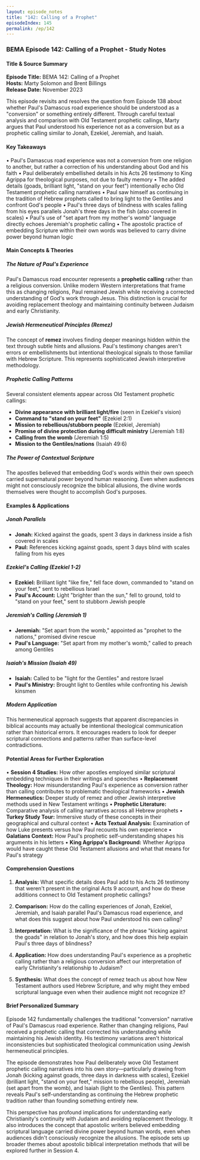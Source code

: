 ```yaml
---
layout: episode_notes
title: "142: Calling of a Prophet"
episodeIndex: 145
permalink: /ep/142
---
```

### BEMA Episode 142: Calling of a Prophet - Study Notes

#### Title & Source Summary

**Episode Title:** BEMA 142: Calling of a Prophet  
**Hosts:** Marty Solomon and Brent Billings  
**Release Date:** November 2023  

This episode revisits and resolves the question from Episode 138 about whether Paul's Damascus road experience should be understood as a "conversion" or something entirely different. Through careful textual analysis and comparison with Old Testament prophetic callings, Marty argues that Paul understood his experience not as a conversion but as a prophetic calling similar to Jonah, Ezekiel, Jeremiah, and Isaiah.

#### Key Takeaways

• Paul's Damascus road experience was not a conversion from one religion to another, but rather a correction of his understanding about God and his faith
• Paul deliberately embellished details in his Acts 26 testimony to King Agrippa for theological purposes, not due to faulty memory
• The added details (goads, brilliant light, "stand on your feet") intentionally echo Old Testament prophetic calling narratives
• Paul saw himself as continuing in the tradition of Hebrew prophets called to bring light to the Gentiles and confront God's people
• Paul's three days of blindness with scales falling from his eyes parallels Jonah's three days in the fish (also covered in scales)
• Paul's use of "set apart from my mother's womb" language directly echoes Jeremiah's prophetic calling
• The apostolic practice of embedding Scripture within their own words was believed to carry divine power beyond human logic

#### Main Concepts & Theories

##### The Nature of Paul's Experience

Paul's Damascus road encounter represents a **prophetic calling** rather than a religious conversion. Unlike modern Western interpretations that frame this as changing religions, Paul remained Jewish while receiving a corrected understanding of God's work through Jesus. This distinction is crucial for avoiding replacement theology and maintaining continuity between Judaism and early Christianity.

##### Jewish Hermeneutical Principles (Remez)

The concept of **remez** involves finding deeper meanings hidden within the text through subtle hints and allusions. Paul's testimony changes aren't errors or embellishments but intentional theological signals to those familiar with Hebrew Scripture. This represents sophisticated Jewish interpretive methodology.

##### Prophetic Calling Patterns

Several consistent elements appear across Old Testament prophetic callings:

- **Divine appearance with brilliant light/fire** (seen in Ezekiel's vision)
- **Command to "stand on your feet"** (Ezekiel 2:1)
- **Mission to rebellious/stubborn people** (Ezekiel, Jeremiah)
- **Promise of divine protection during difficult ministry** (Jeremiah 1:8)
- **Calling from the womb** (Jeremiah 1:5)
- **Mission to the Gentiles/nations** (Isaiah 49:6)

##### The Power of Contextual Scripture

The apostles believed that embedding God's words within their own speech carried supernatural power beyond human reasoning. Even when audiences might not consciously recognize the biblical allusions, the divine words themselves were thought to accomplish God's purposes.

#### Examples & Applications

##### Jonah Parallels

- **Jonah:** Kicked against the goads, spent 3 days in darkness inside a fish covered in scales
- **Paul:** References kicking against goads, spent 3 days blind with scales falling from his eyes

##### Ezekiel's Calling (Ezekiel 1-2)

- **Ezekiel:** Brilliant light "like fire," fell face down, commanded to "stand on your feet," sent to rebellious Israel
- **Paul's Account:** Light "brighter than the sun," fell to ground, told to "stand on your feet," sent to stubborn Jewish people

##### Jeremiah's Calling (Jeremiah 1)

- **Jeremiah:** "Set apart from the womb," appointed as "prophet to the nations," promised divine rescue
- **Paul's Language:** "Set apart from my mother's womb," called to preach among Gentiles

##### Isaiah's Mission (Isaiah 49)

- **Isaiah:** Called to be "light for the Gentiles" and restore Israel
- **Paul's Ministry:** Brought light to Gentiles while confronting his Jewish kinsmen

##### Modern Application

This hermeneutical approach suggests that apparent discrepancies in biblical accounts may actually be intentional theological communication rather than historical errors. It encourages readers to look for deeper scriptural connections and patterns rather than surface-level contradictions.

#### Potential Areas for Further Exploration

• **Session 4 Studies:** How other apostles employed similar scriptural embedding techniques in their writings and speeches
• **Replacement Theology:** How misunderstanding Paul's experience as conversion rather than calling contributes to problematic theological frameworks
• **Jewish Hermeneutics:** Deeper study of remez and other Jewish interpretive methods used in New Testament writings
• **Prophetic Literature:** Comparative analysis of calling narratives across all Hebrew prophets
• **Turkey Study Tour:** Immersive study of these concepts in their geographical and cultural context
• **Acts Textual Analysis:** Examination of how Luke presents versus how Paul recounts his own experience
• **Galatians Context:** How Paul's prophetic self-understanding shapes his arguments in his letters
• **King Agrippa's Background:** Whether Agrippa would have caught these Old Testament allusions and what that means for Paul's strategy

#### Comprehension Questions

1. **Analysis:** What specific details does Paul add to his Acts 26 testimony that weren't present in the original Acts 9 account, and how do these additions connect to Old Testament prophetic callings?

2. **Comparison:** How do the calling experiences of Jonah, Ezekiel, Jeremiah, and Isaiah parallel Paul's Damascus road experience, and what does this suggest about how Paul understood his own calling?

3. **Interpretation:** What is the significance of the phrase "kicking against the goads" in relation to Jonah's story, and how does this help explain Paul's three days of blindness?

4. **Application:** How does understanding Paul's experience as a prophetic calling rather than a religious conversion affect our interpretation of early Christianity's relationship to Judaism?

5. **Synthesis:** What does the concept of remez teach us about how New Testament authors used Hebrew Scripture, and why might they embed scriptural language even when their audience might not recognize it?

#### Brief Personalized Summary

Episode 142 fundamentally challenges the traditional "conversion" narrative of Paul's Damascus road experience. Rather than changing religions, Paul received a prophetic calling that corrected his understanding while maintaining his Jewish identity. His testimony variations aren't historical inconsistencies but sophisticated theological communication using Jewish hermeneutical principles.

The episode demonstrates how Paul deliberately wove Old Testament prophetic calling narratives into his own story—particularly drawing from Jonah (kicking against goads, three days in darkness with scales), Ezekiel (brilliant light, "stand on your feet," mission to rebellious people), Jeremiah (set apart from the womb), and Isaiah (light to the Gentiles). This pattern reveals Paul's self-understanding as continuing the Hebrew prophetic tradition rather than founding something entirely new.

This perspective has profound implications for understanding early Christianity's continuity with Judaism and avoiding replacement theology. It also introduces the concept that apostolic writers believed embedding scriptural language carried divine power beyond human words, even when audiences didn't consciously recognize the allusions. The episode sets up broader themes about apostolic biblical interpretation methods that will be explored further in Session 4.
